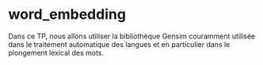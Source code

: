 # word_embedding
Dans ce TP, nous allons utiliser la bibliothèque Gensim couramment utilisée dans le traitement automatique des langues et en particulier dans le plongement lexical des mots.
